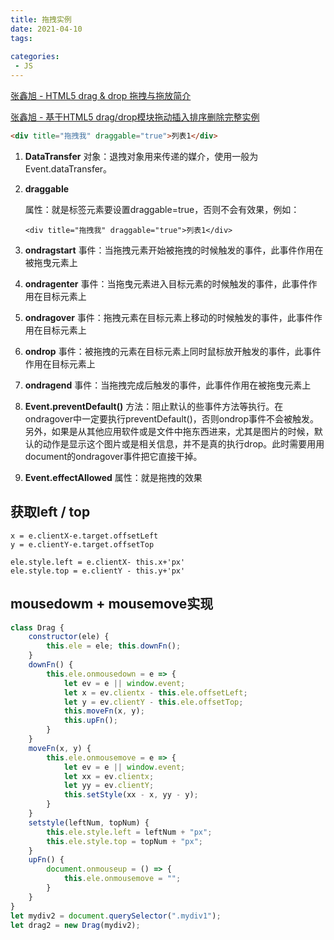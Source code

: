```yaml
---
title: 拖拽实例
date: 2021-04-10
tags:
 
categories: 
 - JS
---
```




[张鑫旭 - HTML5 drag & drop 拖拽与拖放简介](https://www.zhangxinxu.com/wordpress/2011/02/html5-drag-drop-%e6%8b%96%e6%8b%bd%e4%b8%8e%e6%8b%96%e6%94%be%e7%ae%80%e4%bb%8b/)

[张鑫旭 - 基于HTML5 drag/drop模块拖动插入排序删除完整实例](https://www.zhangxinxu.com/wordpress/2016/11/html5-drag-drop-module-insert-sort-delete-demo/)

```html
<div title="拖拽我" draggable="true">列表1</div>
```


1. **DataTransfer** 对象：退拽对象用来传递的媒介，使用一般为Event.dataTransfer。

2. **draggable** 

   属性：就是标签元素要设置draggable=true，否则不会有效果，例如：

   ```
   <div title="拖拽我" draggable="true">列表1</div>
   ```

3. **ondragstart** 事件：当拖拽元素开始被拖拽的时候触发的事件，此事件作用在被拖曳元素上

4. **ondragenter** 事件：当拖曳元素进入目标元素的时候触发的事件，此事件作用在目标元素上

5. **ondragover** 事件：拖拽元素在目标元素上移动的时候触发的事件，此事件作用在目标元素上

6. **ondrop** 事件：被拖拽的元素在目标元素上同时鼠标放开触发的事件，此事件作用在目标元素上

7. **ondragend** 事件：当拖拽完成后触发的事件，此事件作用在被拖曳元素上

8. **Event.preventDefault()** 方法：阻止默认的些事件方法等执行。在ondragover中一定要执行preventDefault()，否则ondrop事件不会被触发。另外，如果是从其他应用软件或是文件中拖东西进来，尤其是图片的时候，默认的动作是显示这个图片或是相关信息，并不是真的执行drop。此时需要用用document的ondragover事件把它直接干掉。

9. **Event.effectAllowed** 属性：就是拖拽的效果



## 获取left / top

```
x = e.clientX-e.target.offsetLeft
y = e.clientY-e.target.offsetTop

ele.style.left = e.clientX- this.x+'px'
ele.style.top = e.clientY - this.y+'px'
```

## mousedowm + mousemove实现

```js
class Drag {
    constructor(ele) {
        this.ele = ele; this.downFn();
    }
    downFn() {
        this.ele.onmousedown = e => {
            let ev = e || window.event;
            let x = ev.clientx - this.ele.offsetLeft;
            let y = ev.clientY - this.ele.offsetTop;
            this.moveFn(x, y);
            this.upFn();
        }
    }
    moveFn(x, y) {
        this.ele.onmousemove = e => {
            let ev = e || window.event;
            let xx = ev.clientx;
            let yy = ev.clientY;
            this.setStyle(xx - x, yy - y);
        }
    }
    setstyle(leftNum, topNum) {
        this.ele.style.left = leftNum + "px";
        this.ele.style.top = topNum + "px";
    }
    upFn() {
        document.onmouseup = () => {
            this.ele.onmousemove = "";
        }
    }
}
let mydiv2 = document.querySelector(".mydiv1");
let drag2 = new Drag(mydiv2);
```

